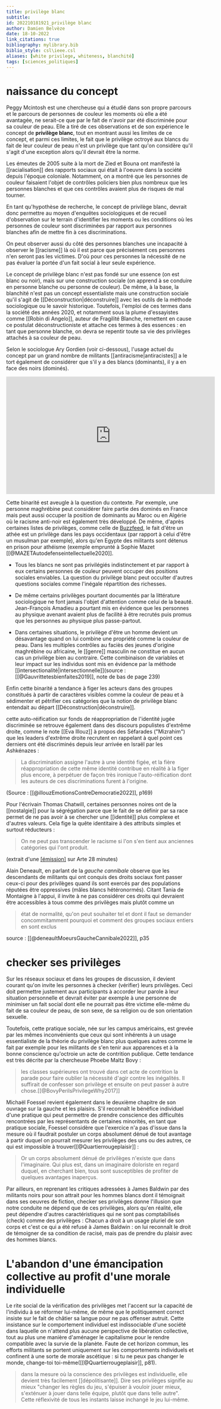 ```yaml
---
title: privilège blanc
subtitle:
id: 202210181921_privilège blanc
author: Damien Belvèze
date: 18-10-2022
link_citations: true
bibliography: mylibrary.bib
biblio_style: csl\ieee.csl
aliases: [white privilege, whiteness, blanchité]
tags: [sciences_politiques]
---
```


# naissance du concept

Peggy Mcintosh est une chercheuse qui a étudié dans son propre parcours et le parcours de personnes de couleur les moments où elle a été avantagée, ne serait-ce que par le fait de n'avoir par été discriminée pour sa couleur de peau. Elle a tiré de ces observations et de son expérience le concept de **privilège blanc**, tout en montrant aussi les limites de ce concept, et parmi ces limites, le fait que le privilège octroyé aux blancs du fait de leur couleur de peau n'est un privilège que tant qu'on considère qu'il s'agit d'une exception alors qu'il devrait être la norme. 

Les émeutes de 2005 suite à la mort de Zied et Bouna ont manifesté la [[racialisation]] des rapports sociaux qui était à l'oeuvre dans la société depuis l'époque coloniale. Notamment, on a montré que les personnes de couleur faisaient l'objet de contrôles policiers bien plus nombreux que les personnes blanches et que ces contrôles avaient plus de risques de mal tourner. 

En tant qu'hypothèse de recherche, le concept de privilège blanc, devrait donc permettre au moyen d'enquêtes sociologiques et de recueil d'observation sur le terrain d'identifier les moments ou les conditions où les personnes de couleur sont discriminées par rapport aux personnes blanches afin de mettre fin à ces discriminations. 

On peut observer aussi du côté des personnes blanches une incapacité à observer le [[racisme]] là où il est parce que précisément ces personnes n'en seront pas les victimes. D'où pour ces personnes la nécessité de ne pas évaluer la portée d'un fait social à leur seule expérience.

Le concept de privilège blanc n'est pas fondé sur une essence (on est blanc ou noir), mais sur une construction sociale (on apprend à se conduire en personne blanche ou personne de couleur). De même, à la base, la blanchité n'est pas un concept essentialiste mais une construction sociale qu'il s'agit de [[Déconstruction|déconstruire]] avec les outils de la méthode sociologique ou le savoir historique. Toutefois, l'emploi de ces termes dans la société des années 2020, et notamment sous la plume d'essayistes comme [[Robin di Angelo]], auteur de Fragilité Blanche, remettent en cause ce postulat déconstructioniste et attache ces termes à des essences : en tant que personne blanche, on devra se repentir toute sa vie des privilèges attachés à sa couleur de peau. 

Selon le sociologue Ary Gordien (voir ci-dessous), l'usage actuel du concept par un grand nombre de militants [[antiracisme|antiracistes]] a le tort également de considérer que s'il y a des blancs (dominants), il y a en face des noirs (dominés). 

<p>
<iframe width="560" height="315" src="https://www.youtube.com/embed/H9iX2XCYLBI" frameborder="0" allow="accelerometer; autoplay; clipboard-write; encrypted-media; gyroscope; picture-in-picture" allowfullscreen></iframe>
</p>

Cette binarité est aveugle à la question du contexte. Par exemple, une personne maghrébine peut considérer faire partie des dominés en France mais peut aussi occuper la position de dominants au Maroc ou en Algérie où le racisme anti-noir est également très développé. De même, d'après certaines listes de privilèges, comme celle de [Buzzfeed](https://www.buzzfeed.com/regajha/how-privileged-are-you), le fait d'être un athée est un privilège dans les pays occidentaux (par rapport à celui d'être un musulman par exemple), alors qu'en Egypte des militants sont détenus en prison pour athéisme (exemple emprunté à Sophie Mazet [[@MAZETAutodefenseintellectuelle2020]].

- Tous les blancs ne sont pas privilégiés indistinctement et par rapport à eux certains personnes de couleur peuvent occuper des positions sociales enviables. La question du privilège blanc peut occulter d'autres questions sociales comme l'inégale répartition des richesses.

- De même certains privilèges pourtant documentés par la littérature sociologique ne font jamais l'objet d'attention comme celui de la beauté. Jean-François Amadieu a pourtant mis en évidence que les personnes au physique avenant avaient plus de facilité à être recrutés puis promus que les personnes au physique plus passe-partout. 

- Dans certaines situations, le privilège d'être un homme devient un désavantage quand on lui combine une propriété comme la couleur de peau. Dans les multiples contrôles au faciès des jeunes d'origine maghrébine ou africaine, le [[genre]] masculin ne constitue en aucun cas un privilège bien au contraire. Cette combinaison de variables et leur impact sur les individus sont mis en évidence par la méthode [[intersectionalité|intersectionnelle]](source : [[@Gauvrittetesbienfaites2019]], note de bas de page 239)

Enfin cette binarité a tendance à figer les acteurs dans des groupes constitués à partir de caractères visibles comme la couleur de peau et à sédimenter et pétrifier ces catégories que la notion de privilège blanc entendait au départ [[Déconstruction|déconstruire]]. 

cette auto-réification sur fonds de réappropriation de l'identité jugée discriminée se retrouve également dans des discours populistes d'extrême droite, comme le note [[Eva Illouz]] à propos des Séfarades ("Mizrahim") que les leaders d'extrême droite recrutent en rappelant à quel point ces derniers ont été discriminés depuis leur arrivée en Israël par les Ashkénazes : 

> La discrimination assigne l'autre à une identité figée, et la fière réappropriation de cette même identité contribue en réalité à la figer plus encore, à perpétuer de façon très ironique l'auto-réification dont les auteurs de ces discriminations furent à l'origine. 

(Source : [[@illouzEmotionsContreDemocratie2022]], p169)


Pour l'écrivain Thomas Chatwill, certaines personnes noires ont de la [[nostalgie]] pour la ségrégation parce que le fait de se définir par sa race permet de ne pas avoir à se chercher une [[identité]] plus complexe et d'autres valeurs. Cela fige la quête identitaire à des attributs simples et surtout réducteurs : 

> On ne peut pas transcender le racisme si l'on s'en tient aux anciennes catégories qui l'ont produit. 

(extrait d'une [[émission]](https://twitter.com/i/status/1364241193111060481) sur Arte 28 minutes)


Alain Deneault, en parlant de la *gauche cannibale* observe que les descendants de militants qui ont conquis des droits sociaux font passer ceux-ci pour des privilèges quand ils sont exercés par des populations réputées être oppressives (mâles blancs hétéronormés). Citant Tania de Montaigne à l'appui, il invite à ne pas considérer ces droits qui devraient être accessibles à tous comme des privilèges mais plutôt comme un 

> état de normalité, qu'on peut souhaiter tel et dont il faut se demander concommitamment pourquoi et comment des groupes sociaux entiers en sont exclus

source : [[@deneaultMoeursGaucheCannibale2022]], p35

# checker ses privilèges

Sur les réseaux sociaux et dans les groupes de discussion, il devient courant qu'on invite les personnes à checker (vérifier) leurs privilèges. 
Ceci doit permettre justement aux participants à accorder leur parole à leur situation personnelle et devrait éviter par exemple à une personne de minimiser un fait social dont elle ne pourrait pas être victime elle-même du fait de sa couleur de peau, de son sexe, de sa religion ou de son orientation sexuelle. 

Toutefois, cette pratique sociale, née sur les campus américains, est grevée par les mêmes inconvénients que ceux qui sont inhérents à un usage essentialiste de la théorie du privilège blanc plus quelques autres comme le fait par exemple pour les militants de s'en tenir aux apparences et à la bonne conscience qu'octroie un acte de contrition publique. Cette tendance est très décrite par la chercheuse Phoebe Maltz Bovy : 

> les classes supérieures ont trouvé dans cet acte de contrition la parade pour faire oublier la nécessité d'agir contre les inégalités. Il suffirait de confesser son privilège et ensuite on peut passer à autre chose.[[@BovyPerilsPrivilegeWhy2017]]

Michaël Foessel revient également dans le deuxième chapitre de son ouvrage sur la gauche et les plaisirs. S'il reconnaît le bénéfice individuel d'une pratique qui peut permettre de prendre conscience des difficultés rencontrées par les représentants de certaines minorités, en tant que pratique sociale, Foessel considère que l'exercice n'a pas d'issue dans la mesure où il faudrait postuler un corps absolument dénué de tout avantage à partir duquel on pourrait mesurer les privilèges des uns ou des autres, ce qui est impossible à trouver[[@Quartierrougeplaisir]] : 

>Or un corps absolument dénué de privilèges n'existe que dans l'imaginaire. Qui plus est, dans un imaginaire doloriste en regard duquel, en cherchant bien, tous sont susceptibles de profiter de quelques avantages inaperçus. 

Par ailleurs, en reprenant les critiques adressées à James Baldwin par des militants noirs pour son attrait pour les hommes blancs dont il témoignait dans ses oeuvres de fiction, checker ses privilèges donne l'illusion que notre conduite ne dépend que de ces privilèges, alors qu'en réalité, elle peut dépendre d'autres caractéristiques qui ne sont pas comptabilisés (check) comme des privilèges : 
Chacun a droit à un usage pluriel de son corps et c'est ce qui a été refusé à James Baldwin : on lui reconnaît le droit de témoigner de sa condition de racisé, mais pas de prendre du plaisir avec des hommes blancs. 

# L'abandon d'une émancipation collective au profit d'une morale individuelle

Le rite social de la vérification des privilèges met l'accent sur la capacité de l'individu à se réformer lui-même, de même que le politiquement correct insiste sur le fait de châtier sa langue pour ne pas offenser autruit. Cette insistance sur le comportement individuel est indissociable d'une société dans laquelle on n'attend plus aucune perspective de libération collective, tout au plus une manière d'aménager le capitalisme pour le rendre compatible avec la survie de la planète. 
Faute de cet horizon commun, les efforts militants se portent uniquement sur les comportements individuels et confinent à une sorte de morale ascétique : si tu ne peux pas changer le monde, change-toi toi-même([[@Quartierrougeplaisir]], p81). 

> dans la mesure où la conscience des privilèges est individuelle, elle devient très facilement [[dépolitisante]]. Dire ses privilèges signifie au mieux "changer les règles du jeu, s'épuiser à vouloir jouer mieux, s'exténuer à jouer dans telle équipe, plutôt que dans telle autre". Cette réflexivité de tous les instants laisse inchangé le jeu lui-même.


